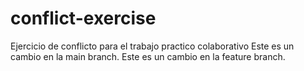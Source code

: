 # conflict-exercise

Ejercicio de conflicto para el trabajo practico colaborativo
Este es un cambio en la main branch.
Este es un cambio en la feature branch.


